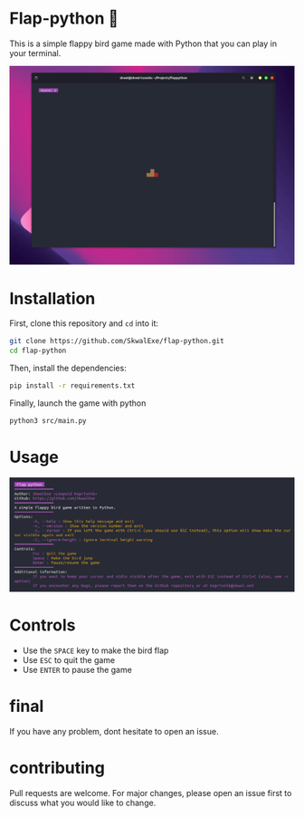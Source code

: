 # Flap-python 🐤

This is a simple flappy bird game made with Python that you can play in your terminal.

![demo](assets/demo.gif)

# Installation

First, clone this repository and `cd` into it:

```bash
git clone https://github.com/SkwalExe/flap-python.git
cd flap-python
```

Then, install the dependencies:

```bash
pip install -r requirements.txt
```

Finally, launch the game with python
    
```bash
python3 src/main.py
```

# Usage

![Usage](assets/usage.png)

# Controls

- Use the `SPACE` key to make the bird flap
- Use `ESC` to quit the game
- Use `ENTER` to pause the game

# final

If you have any problem, dont hesitate to open an issue.

# contributing

Pull requests are welcome. For major changes, please open an issue first to discuss what you would like to change.    